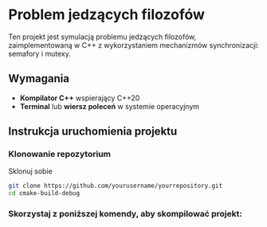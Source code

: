 # Problem jedzących filozofów

Ten projekt jest symulacją problemu jedzących filozofów, zaimplementowaną w C++ z wykorzystaniem mechanizmów synchronizacji: semafory i mutexy.

## Wymagania

- **Kompilator C++** wspierający C++20 
- **Terminal** lub **wiersz poleceń** w systemie operacyjnym

## Instrukcja uruchomienia projektu

### Klonowanie repozytorium

Sklonuj sobie

```bash
git clone https://github.com/yourusername/yourrepository.git
cd cmake-build-debug
```

### Skorzystaj z poniższej komendy, aby skompilować projekt:






